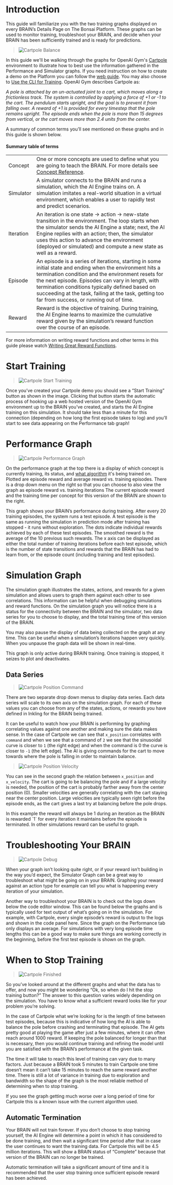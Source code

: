 # Introduction

This guide will familiarize you with the two training graphs displayed on every BRAIN’s Details Page on The Bonsai Platform. These graphs can be used to monitor training, troubleshoot your BRAIN, and decide when your BRAIN has been sufficiently trained and is ready for predictions. 

> ![Cartpole Balance](../images/cart-pole-balance.gif)

In this guide we'll be walking through the graphs for OpenAI Gym's [Cartpole][3] environment to illustrate how to best use the information gathered in the Performance and Simulator graphs. If you need instruction on how to create a demo on the Platform you can follow the [web guide][4]. You may also choose to [Use the CLI for Training][5]. OpenAI Gym describes Cartpole as:

_A pole is attached by an un-actuated joint to a cart, which moves along a frictionless track. The system is controlled by applying a force of +1 or -1 to the cart. The pendulum starts upright, and the goal is to prevent it from falling over. A reward of +1 is provided for every timestep that the pole remains upright. The episode ends when the pole is more than 15 degrees from vertical, or the cart moves more than 2.4 units from the center._

A summary of common terms you’ll see mentioned on these graphs and in this guide is shown below.

#### Summary table of terms

|     |     |
| --- | --- |
| Concept | One or more concepts are used to define what you are going to teach the BRAIN. For more details see [Concept Reference][1]. |
| Simulator | A simulator connects to the BRAIN and runs a simulation, which the AI Engine trains on. A simulation imitates a real-world situation in a virtual environment, which enables a user to rapidly test and predict scenarios. |
| Iteration | An iteration is one state → action → new-state transition in the environment. The loop starts when the simulator sends the AI Engine a state; next, the AI Engine replies with an action; then, the simulator uses this action to advance the environment (deployed or simulated) and compute a new state as well as a reward. |
| Episode | An episode is a series of iterations, starting in some initial state and ending  when the environment hits a termination condition and the environment resets for the next episode. Episodes can vary in length, with termination conditions typically defined based on succeeding at the task, failing at the task, getting too far from success, or running out of time. |
| Reward | Reward is the objective of training. During training, the AI Engine learns to maximize the cumulative reward given by the simulation’s reward function over the course of an episode. |

For more information on writing reward functions and other terms in this guide please watch [Writing Great Reward Functions][2].

# Start Training

> ![Cartpole Start Training](../images/empty-graph.png)

Once you’ve created your Cartpole demo you should see a “Start Training” button as shown in the image. Clicking that button starts the automatic process of hooking up a web hosted version of the OpenAI Gym environment up to the BRAIN you’ve created, and starts the AI Engine training on this simulation. It should take less than a minute for this connection (depending on how long the first episode takes to log) and you’ll start to see data appearing on the Performance tab graph!


# Performance Graph

> ![Cartpole Performance Graph](../images/cartpole-start-training.png)

On the performance graph at the top there is a display of which concept is currently training, its status, and [what algorithm][6] it's being trained on. Plotted are episode reward and average reward vs. training episodes. There is a drop down menu on the right so that you can choose to also view the graph as episode reward vs. training iterations The current episode reward and the training time per concept for this version of the BRAIN are shown to the right.

This graph shows your BRAIN’s performance during training. After every 20 training episodes, the system runs a test episode. A test episode is the same as running the simulation in prediction mode after training has stopped - it runs without exploration. The dots indicate individual rewards achieved by each of these test episodes. The smoothed reward is the average of the 10 previous such rewards. The x axis can be displayed as either the total number of training iterations before each test episode, which is the number of state transitions and rewards that the BRAIN has had to learn from, or the episode count (including training and test episodes).


# Simulation Graph

The simulation graph illustrates the states, actions, and rewards for a given simulation and allows users to graph them against each other to see correlations. This information can be helpful when debugging simulations and reward functions. On the simulation graph you will notice there is a status for the connectivity between the BRAIN and the simulator, two data series for you to choose to display, and the total training time of this version of the BRAIN.

You may also pause the display of data being collected on the graph at any time. This can be useful when a simulation’s iterations happen very quickly. When you unpause the graph data will be shown in real-time.

<aside class="notice">
This graph is only active during BRAIN training. Once training is stopped, it seizes to plot and deactivates.
</aside> 

## Data Series

> ![Cartpole Position Command](../images/graph-cartpole-command-position.png)

There are two separate drop down menus to display data series. Each data series will scale to its own axis on the simulation graph. For each of these values you can choose from any of the states, actions, or rewards you have defined in Inkling for the BRAIN being trained.

It can be useful to watch how your BRAIN is performing by graphing correlating values against one another and making sure the data makes sense. In the case of Cartpole we can see that `x_position` correlates with `command` and when we see that a command of `2` we see that the sinusoidal curve is closer to `1` (the right edge) and when the command is 0 the curve is closer to `-1` (the left edge). The AI is giving commands for the cart to move towards where the pole is falling in order to maintain balance.

> ![Cartpole Position Velocity](../images/graph-cartpole-position-velocity.png)

You can see in the second graph the relation between `x_position` and `x_velocity`. The cart is going to be balancing the pole and if a large velocity is needed, the position of the cart is probably farther away from the center position (0). Smaller velocities are generally correlating with the cart staying near the center position. Large velocities are typically seen right before the episode ends, as the cart gives a last try at balancing before the pole drops.

<aside class="notice">
In this example the reward will always be 1 during an iteration as the BRAIN is rewarded `1` for every iteration it maintains before the episode is terminated. In other simulations reward can be useful to graph.
</aside>

# Troubleshooting Your BRAIN

> ![Cartpole Debug](../images/graph-cartpole-debug.png)

When your graph isn’t looking quite right, or if your reward isn’t building in the way you’d expect, the Simulator Graph can be a great way to troubleshoot what might be going on in your BRAIN. Graphing your reward against an action type for example can tell you what is happening every iteration of your simulation.

Another way to troubleshoot your BRAIN is to check out the logs down below the code editor window. This can be found below the graphs and is typically used for text output of what’s going on in the simulation. For example, with Cartpole, every single episode’s reward is output to the logs and shown in the code panel here. Since the graph on the Performance tab only displays an average. For simulations with very long episode time lengths this can be a good way to make sure things are working correctly in the beginning, before the first test episode is shown on the graph.


# When to Stop Training

> ![Cartpole Finished](../images/cartpole-end-training.png)

So you’ve looked around at the different graphs and what the data has to offer, and now you might be wondering “Ok, so when do I hit the stop training button?” The answer to this question varies widely depending on the simulation. You have to know what a sufficient reward looks like for your problem you’re solving.

In the case of Cartpole what we’re looking for is the length of time between test episodes, because this is indicative of how long the AI is able to balance the pole before crashing and terminating that episode. The AI gets pretty good at playing the game after just a few minutes, where it can often reach around 1000 reward. If keeping the pole balanced for longer than that is necessary, then you would continue training and refining the model until you are satisfied with the BRAIN’s performance at the given task.

The time it will take to reach this level of training can vary due to many factors. Just because a BRAIN took 5 minutes to train Cartpole one time doesn’t mean it can’t take 15 minutes to reach the same reward another time. There is still a lot of variance in training due to exploration and bandwidth so the shape of the graph is the most reliable method of determining when to stop training.

<aside class="warning">
If you see the graph getting much worse over a long period of time for Cartpole this is a known issue with the current algorithm used.
</aside>

## Automatic Termination

Your BRAIN will not train forever. If you don’t choose to stop training yourself, the AI Engine will determine a point in which it has considered to be done training, and then wait a significant time period after that in case the user continues to want the training data. For Cartpole this will be 4.5 million iterations. This will show a BRAIN status of “Complete” because that version of the BRAIN can no longer be trained.

<aside class="notice">
Automatic termination will take a significant amount of time and it is recommended that the user stop training once sufficient episode reward has been achieved.
</aside>


[1]: http://docs.bons.ai/references/inkling2-reference.html#concepts
[2]: https://www.youtube.com/watch?v=0R3PnJEisqk&list=PLAktfMEMCsOY9HUZKIuGI6yqefGBuszAV&index=4
[3]: http://docs.bons.ai/examples.html#openai-gym-cartpole
[4]: http://docs.bons.ai/guides/getting-started.html
[5]: http://docs.bons.ai/guides/local-dev-guide.html
[6]: ./ai-engine-guide.html#currently-supported-models
